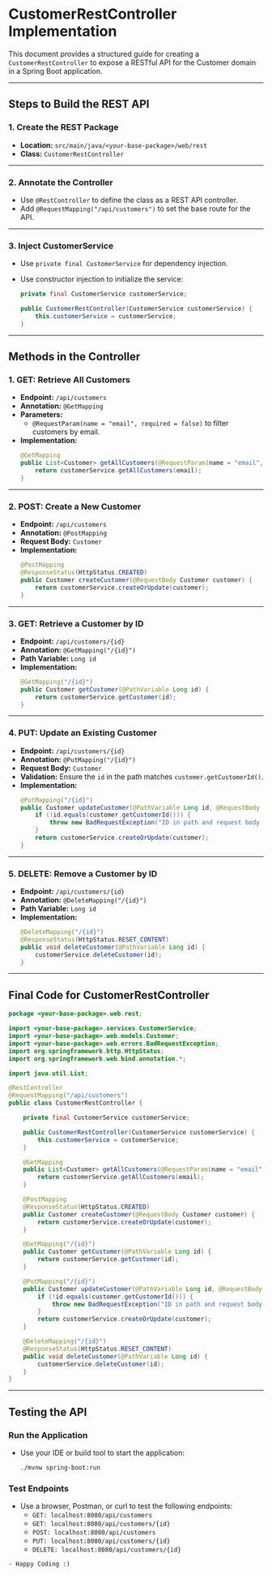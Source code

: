 # CustomerRestController Implementation

This document provides a structured guide for creating a `CustomerRestController` to expose a RESTful API for the Customer domain in a Spring Boot application.

---

## Steps to Build the REST API

### 1. Create the REST Package

- **Location:** `src/main/java/<your-base-package>/web/rest`
- **Class:** `CustomerRestController`

---

### 2. Annotate the Controller

- Use `@RestController` to define the class as a REST API controller.
- Add `@RequestMapping("/api/customers")` to set the base route for the API.

---

### 3. Inject CustomerService

- Use `private final CustomerService` for dependency injection.
- Use constructor injection to initialize the service:

  ```java
  private final CustomerService customerService;

  public CustomerRestController(CustomerService customerService) {
      this.customerService = customerService;
  }
  ```

---

## Methods in the Controller

### 1. GET: Retrieve All Customers

- **Endpoint:** `/api/customers`
- **Annotation:** `@GetMapping`
- **Parameters:**
  - `@RequestParam(name = "email", required = false)` to filter customers by email.
- **Implementation:**
  ```java
  @GetMapping
  public List<Customer> getAllCustomers(@RequestParam(name = "email", required = false) String email) {
      return customerService.getAllCustomers(email);
  }
  ```

---

### 2. POST: Create a New Customer

- **Endpoint:** `/api/customers`
- **Annotation:** `@PostMapping`
- **Request Body:** `Customer`
- **Implementation:**
  ```java
  @PostMapping
  @ResponseStatus(HttpStatus.CREATED)
  public Customer createCustomer(@RequestBody Customer customer) {
      return customerService.createOrUpdate(customer);
  }
  ```

---

### 3. GET: Retrieve a Customer by ID

- **Endpoint:** `/api/customers/{id}`
- **Annotation:** `@GetMapping("/{id}")`
- **Path Variable:** `Long id`
- **Implementation:**
  ```java
  @GetMapping("/{id}")
  public Customer getCustomer(@PathVariable Long id) {
      return customerService.getCustomer(id);
  }
  ```

---

### 4. PUT: Update an Existing Customer

- **Endpoint:** `/api/customers/{id}`
- **Annotation:** `@PutMapping("/{id}")`
- **Request Body:** `Customer`
- **Validation:** Ensure the `id` in the path matches `customer.getCustomerId()`.
- **Implementation:**
  ```java
  @PutMapping("/{id}")
  public Customer updateCustomer(@PathVariable Long id, @RequestBody Customer customer) {
      if (!id.equals(customer.getCustomerId())) {
          throw new BadRequestException("ID in path and request body must match.");
      }
      return customerService.createOrUpdate(customer);
  }
  ```

---

### 5. DELETE: Remove a Customer by ID

- **Endpoint:** `/api/customers/{id}`
- **Annotation:** `@DeleteMapping("/{id}")`
- **Path Variable:** `Long id`
- **Implementation:**
  ```java
  @DeleteMapping("/{id}")
  @ResponseStatus(HttpStatus.RESET_CONTENT)
  public void deleteCustomer(@PathVariable Long id) {
      customerService.deleteCustomer(id);
  }
  ```

---

## Final Code for CustomerRestController

```java
package <your-base-package>.web.rest;

import <your-base-package>.services.CustomerService;
import <your-base-package>.web.models.Customer;
import <your-base-package>.web.errors.BadRequestException;
import org.springframework.http.HttpStatus;
import org.springframework.web.bind.annotation.*;

import java.util.List;

@RestController
@RequestMapping("/api/customers")
public class CustomerRestController {

    private final CustomerService customerService;

    public CustomerRestController(CustomerService customerService) {
        this.customerService = customerService;
    }

    @GetMapping
    public List<Customer> getAllCustomers(@RequestParam(name = "email", required = false) String email) {
        return customerService.getAllCustomers(email);
    }

    @PostMapping
    @ResponseStatus(HttpStatus.CREATED)
    public Customer createCustomer(@RequestBody Customer customer) {
        return customerService.createOrUpdate(customer);
    }

    @GetMapping("/{id}")
    public Customer getCustomer(@PathVariable Long id) {
        return customerService.getCustomer(id);
    }

    @PutMapping("/{id}")
    public Customer updateCustomer(@PathVariable Long id, @RequestBody Customer customer) {
        if (!id.equals(customer.getCustomerId())) {
            throw new BadRequestException("ID in path and request body must match.");
        }
        return customerService.createOrUpdate(customer);
    }

    @DeleteMapping("/{id}")
    @ResponseStatus(HttpStatus.RESET_CONTENT)
    public void deleteCustomer(@PathVariable Long id) {
        customerService.deleteCustomer(id);
    }
}
```

---

## Testing the API

### Run the Application

- Use your IDE or build tool to start the application:
  ```bash
  ./mvnw spring-boot:run
  ```

### Test Endpoints

- Use a browser, Postman, or curl to test the following endpoints:
  - `GET: localhost:8080/api/customers`
  - `GET: localhost:8080/api/customers/{id}`
  - `POST: localhost:8080/api/customers`
  - `PUT: localhost:8080/api/customers/{id}`
  - `DELETE: localhost:8080/api/customers/{id}`

`- Happy Coding :)`
